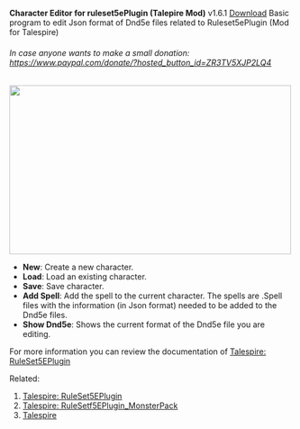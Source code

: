 **Character Editor for ruleset5ePlugin (Talepire Mod)**
v1.6.1 [Download](https://github.com/xerjiomg/Character-Editor-RuleSet5EPlugin-/releases/download/v1.6.1/Character.Editor.RuleSet5EPlugin.1.6.1.rar)
Basic program to edit Json format of Dnd5e files related to Ruleset5ePlugin (Mod for Talespire)
###### In case anyone wants to make a small donation: https://www.paypal.com/donate/?hosted_button_id=ZR3TV5XJP2LQ4

<img src="https://github.com/xerjiomg/Character-Editor-RuleSet5EPlugin-/releases/download/v1.1.1/Character.Editor.jpg" width="500" height="300">


- **New**: Create a new character.
- **Load**: Load an existing character.
- **Save**: Save character.
- **Add Spell**: Add the spell to the current character. The spells are .Spell files with the information (in Json format) needed to be added to the Dnd5e files.
- **Show Dnd5e**: Shows the current format of the Dnd5e file you are editing.


For more information you can review the documentation of [Talespire: RuleSet5EPlugin](https://talespire.thunderstore.io/package/LordAshes/RuleSet5EPlugin/)

Related:
1. [Talespire: RuleSet5EPlugin](https://talespire.thunderstore.io/package/LordAshes/RuleSet5EPlugin/)
2. [Talespire: RuleSetf5EPlugin_MonsterPack](https://talespire.thunderstore.io/package/XJ_Nekomancer/RuleSetf5EPlugin_MonsterPack/)
3. [Talespire](https://talespire.com/)
